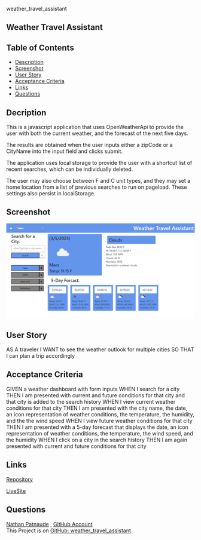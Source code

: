 weather_travel_assistant
## Weather Travel Assistant

## Table of Contents
- [Description](#description)
- [Screenshot](#Screenshot)
- [User Story](#user-story)
- [Acceptance Criteria](#acceptance-criteria)
- [Links](#Links)
- [Questions](#questions)

## Decription

This is a javascript application that uses OpenWeatherApi to provide the user with both the current weather, and the forecast of the next five days.

The results are obtained when the user inputs either a zipCode or a CityName into the input field and clicks submit. 

The application uses local storage to provide the user with a shortcut list of recent searches, which can be individually deleted.

The user may also choose between F and C unit types, and they may set a home location from a list of previous searches to run on pageload. These settings also persist in localStorage.

## Screenshot

![screenshot](./assets/img/Untitled.png)

## User Story

AS A traveler
I WANT to see the weather outlook for multiple cities
SO THAT I can plan a trip accordingly

## Acceptance Criteria

GIVEN a weather dashboard with form inputs
WHEN I search for a city
THEN I am presented with current and future conditions for that city and that city is added to the search history
WHEN I view current weather conditions for that city
THEN I am presented with the city name, the date, an icon representation of weather conditions, the temperature, the humidity, and the the wind speed
WHEN I view future weather conditions for that city
THEN I am presented with a 5-day forecast that displays the date, an icon representation of weather conditions, the temperature, the wind speed, and the humidity
WHEN I click on a city in the search history
THEN I am again presented with current and future conditions for that city


## Links

[Repository](https://github.com/Nathanpatnaude/weather_travel_assistant)

[LiveSite]()

## Questions
[Nathan Patnaude](mailto:Nathanpatnaude@gmail.com) , [GitHub Account](https://github.com/Nathanpatnaude)<br />
This Project is on [GitHub: weather_travel_assistant](https://github.com/Nathanpatnaude/weather_travel_assistant)
